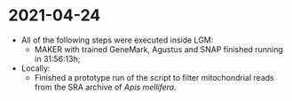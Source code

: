 # 2021-04-24

- All of the following steps were executed inside LGM:
    - MAKER with trained GeneMark, Agustus and SNAP finished running in 31:56:13h;
- Locally:
    - Finished a prototype run of the script to filter mitochondrial reads from the SRA archive of *Apis mellifera.*